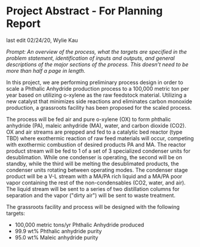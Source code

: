 # Project Abstract - For Planning Report
last edit 02/24/20, Wylie Kau

*Prompt: An overview of the process, what the targets are specified in the problem statement, identification of inputs and outputs, and general descriptions of the major sections of the process. This doesn’t need to be more than half a page in length.*

In this project, we are performing preliminary process design in order to scale a Phthalic Anhydride production process to a 100,000 metric ton per year based on utilizing o-xylene as the raw feedstock material. Utilizing a new catalyst that minimizes side reactions and eliminates carbon monoxide production, a grassroots facility has been proposed for the scaled process.

The process will be fed air and pure o-xylene (OX) to form phthalic anhydride (PA), maleic anhydride (MA), water, and carbon dioxide (CO2). OX and air streams are prepped and fed to a catalytic bed reactor (type TBD) where exothermic reaction of raw feed materials will occur, competing with exothermic combustion of desired products PA and MA. The reactor product stream will be fed to 1 of a set of 3 specialized condenser units for desublimation. While one condenser is operating, the second will be on standby, while the third will be melting the desublimated products, the condenser units rotating between operating modes. The condenser stage product will be a V-L stream with a MA/PA rich liquid and a MA/PA poor vapor containing the rest of the non-condensables (CO2, water, and air). The liquid stream will be sent to a series of two distillation columns for separation and the vapor ("dirty air") will be sent to waste treatment.

The grassroots facility and process will be designed with the following targets:<br>
- 100,000 metric tons/yr Phthalic Anhydride produced
- 99.9 wt% Phthalic anhydride purity
- 95.0 wt% Maleic anhydride purity
